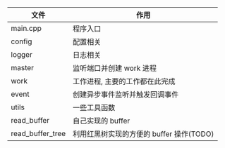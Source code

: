 | 文件 | 作用 |
| - | - |
| main.cpp | 程序入口 |
| config | 配置相关 |
| logger | 日志相关 |
| master | 监听端口并创建 work 进程 |
| work | 工作进程, 主要的工作都在此完成 |
| event | 创建异步事件监听并触发回调事件 |
| utils | 一些工具函数 |
| read_buffer | 自己实现的 buffer |
| read_buffer_tree | 利用红黑树实现的方便的 buffer 操作(TODO) |